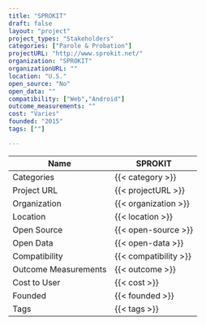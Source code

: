 ```yaml
---
title: "SPROKIT"
draft: false
layout: "project"
project_types: "Stakeholders"
categories: ["Parole & Probation"]
projectURL: "http://www.sprokit.net/"
organization: "SPROKIT"
organizationURL: ""
location: "U.S."
open_source: "No"
open_data: ""
compatibility: ["Web","Android"]
outcome_measurements: ""
cost: "Varies"
founded: "2015"
tags: [""]

---
```



Name                    |  SPROKIT    
------------------------|----
Categories              | {{< category >}} 
Project URL             | {{< projectURL >}} 
Organization            | {{< organization >}} 
Location                | {{< location >}} 
Open Source             | {{< open-source >}} 
Open Data               | {{< open-data >}} 
Compatibility           | {{< compatibility >}} 
Outcome Measurements    | {{< outcome >}} 
Cost to User            | {{< cost >}} 
Founded                 | {{< founded >}} 
Tags                    | {{< tags >}} 

